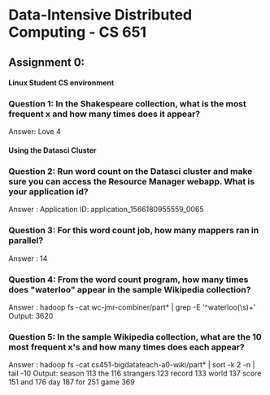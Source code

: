 # Data-Intensive Distributed Computing - CS 651

## Assignment 0: 

#### Linux Student CS environment

### Question 1: In the Shakespeare collection, what is the most frequent x and how many times does it appear?

Answer: Love 4 

#### Using the Datasci Cluster

### Question 2: Run word count on the Datasci cluster and make sure you can access the Resource Manager webapp. What is your application id?

Answer : Application ID: application_1566180955559_0065

### Question 3: For this word count job, how many mappers ran in parallel?

Answer : 14

### Question 4: From the word count program, how many times does "waterloo" appear in the sample Wikipedia collection?

Answer : hadoop fs -cat wc-jmr-combiner/part* | grep -E '^waterloo(\s)+'
Output: 3620

### Question 5: In the sample Wikipedia collection, what are the 10 most frequent x's and how many times does each appear?

Answer : hadoop fs -cat cs451-bigdatateach-a0-wiki/part* | sort -k 2 -n | tail -10
Output: 
season	113
the	116
strangers	123
record	133
world	137
score	151
and	176
day	187
for	251
game	369


